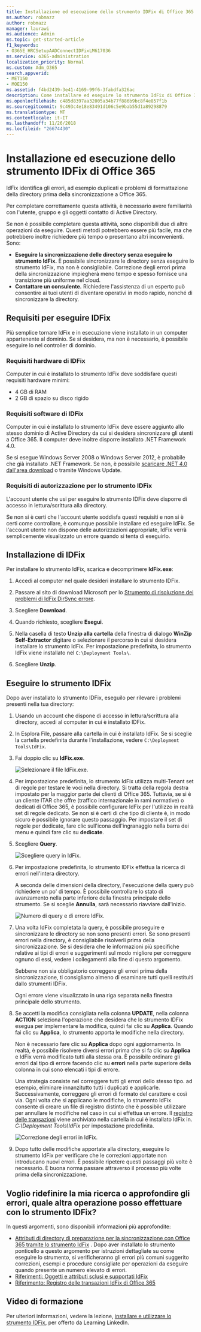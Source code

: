 ```yaml
---
title: Installazione ed esecuzione dello strumento IDFix di Office 365
ms.author: robmazz
author: robmazz
manager: laurawi
ms.audience: Admin
ms.topic: get-started-article
f1_keywords:
- O365E_HRCSetupAADConnectIDFixLM617036
ms.service: o365-administration
localization_priority: Normal
ms.custom: Adm_O365
search.appverid:
- MET150
- MOE150
ms.assetid: f4bd2439-3e41-4169-99f6-3fabdfa326ac
description: Come installare ed eseguire lo strumento IdFix di Office 365 per pulitura di active directory prima della sincronizzazione a Office 365.
ms.openlocfilehash: c485d8397aa32005a34b77f886b9bc8f4e857f1b
ms.sourcegitcommit: 9c493c4e18e83491d106c5e9bab55d1a89298879
ms.translationtype: MT
ms.contentlocale: it-IT
ms.lasthandoff: 11/26/2018
ms.locfileid: "26674430"
---
```

# <a name="install-and-run-the-office-365-idfix-tool"></a>Installazione ed esecuzione dello strumento IDFix di Office 365

IdFix identifica gli errori, ad esempio duplicati e problemi di formattazione della directory prima della sincronizzazione a Office 365. 
  
Per completare correttamente questa attività, è necessario avere familiarità con l'utente, gruppo e gli oggetti contatto di Active Directory.
  
Se non è possibile completare questa attività, sono disponibili due di altre operazioni da eseguire. Questi metodi potrebbero essere più facile, ma che potrebbero inoltre richiedere più tempo o presentano altri inconvenienti. Sono:
  
- **Eseguire la sincronizzazione delle directory senza eseguire lo strumento IdFix.** È possibile sincronizzare le directory senza eseguire lo strumento IdFix, ma non è consigliabile. Correzione degli errori prima della sincronizzazione impiegherà meno tempo e spesso fornisce una transizione più uniforme nel cloud. 
- **Contattare un consulente.** Richiedere l'assistenza di un esperto può consentire ai tuoi utenti di diventare operativi in modo rapido, nonché di sincronizzare la directory. 
    
## <a name="what-you-need-to-run-idfix"></a>Requisiti per eseguire IDFix

Più semplice tornare IdFix e in esecuzione viene installato in un computer appartenente al dominio. Se si desidera, ma non è necessario, è possibile eseguire lo nel controller di dominio.
  
### <a name="idfix-hardware-requirements"></a>Requisiti hardware di IDFix

Computer in cui è installato lo strumento IdFix deve soddisfare questi requisiti hardware minimi:
  
- 4 GB di RAM
- 2 GB di spazio su disco rigido
    
### <a name="idfix-software-requirements"></a>Requisiti software di IDFix

Computer in cui è installato lo strumento IdFix deve essere aggiunto allo stesso dominio di Active Directory da cui si desidera sincronizzare gli utenti a Office 365. Il computer deve inoltre disporre installato .NET Framework 4.0. 
  
Se si esegue Windows Server 2008 o Windows Server 2012, è probabile che già installato .NET Framework. Se non, è possibile [scaricare .NET 4.0 dall'area download](https://go.microsoft.com/fwlink/p/?LinkId=400475) o tramite Windows Update. 
  
### <a name="idfix-permissions-requirements"></a>Requisiti di autorizzazione per lo strumento IDFix

L'account utente che usi per eseguire lo strumento IDFix deve disporre di accesso in lettura/scrittura alla directory.
  
Se non si è certi che l'account utente soddisfa questi requisiti e non si è certi come controllare, è comunque possibile installare ed eseguire IdFix. Se l'account utente non dispone delle autorizzazioni appropriate, IdFix verrà semplicemente visualizzato un errore quando si tenta di eseguirlo.
  
## <a name="install-idfix"></a>Installazione di IDFix

Per installare lo strumento IdFix, scarica e decomprimere **IdFix.exe**: 
  
1. Accedi al computer nel quale desideri installare lo strumento IDFix.
    
2. Passare al sito di download Microsoft per lo [Strumento di risoluzione dei problemi di IdFix DirSync errore](https://go.microsoft.com/fwlink/?linkid=867219).
    
3. Scegliere **Download**.
    
4. Quando richiesto, scegliere **Esegui**.
    
5. Nella casella di testo **Unzip alla cartella** della finestra di dialogo **WinZip Self-Extractor** digitare o selezionare il percorso in cui si desidera installare lo strumento IdFix. Per impostazione predefinita, lo strumento IdFix viene installato nel `C:\Deployment Tools\`. 
    
6. Scegliere **Unzip**.
    
## <a name="run-the-idfix-tool"></a>Eseguire lo strumento IDFix

Dopo aver installato lo strumento IDFix, eseguilo per rilevare i problemi presenti nella tua directory:
  
1. Usando un account che dispone di accesso in lettura/scrittura alla directory, accedi al computer in cui è installato IDFix.
    
2. In Esplora File, passare alla cartella in cui è installato IdFix. Se si sceglie la cartella predefinita durante l'installazione, vedere `C:\Deployment Tools\IdFix`.
    
3. Fai doppio clic su **IdFix.exe**. 
    
    ![Selezionare il file IdFix.exe.](media/a9387bbc-991f-41c2-a500-45e3ce574285.JPG)
  
4. Per impostazione predefinita, lo strumento IdFix utilizza multi-Tenant set di regole per testare le voci nella directory. Si tratta della regola destra impostato per la maggior parte dei clienti di Office 365. Tuttavia, se si è un cliente ITAR che offre (traffico internazionale in rami normative) o dedicati di Office 365, è possibile configurare IdFix per l'utilizzo in realtà set di regole dedicato. Se non si è certi di che tipo di cliente è, in modo sicuro è possibile ignorare questo passaggio. Per impostare il set di regole per dedicate, fare clic sull'icona dell'ingranaggio nella barra dei menu e quindi fare clic su **dedicate**.
    
5. Scegliere **Query**.
    
    ![Scegliere query in IdFix.](media/a07a7aa7-d0ac-4817-8757-946019813a57.JPG)
  
6. Per impostazione predefinita, lo strumento IDFix effettua la ricerca di errori nell'intera directory.
    
    A seconda delle dimensioni della directory, l'esecuzione della query può richiedere un po' di tempo. È possibile controllare lo stato di avanzamento nella parte inferiore della finestra principale dello strumento. Se si sceglie **Annulla**, sarà necessario riavviare dall'inizio.
    
    ![Numero di query e di errore IdFix.](media/da0198a0-7d4d-4afe-a256-e82f1330ada5.JPG)
  
7. Una volta IdFix completata la query, è possibile proseguire e sincronizzare le directory se non sono presenti errori. Se sono presenti errori nella directory, è consigliabile risolverli prima della sincronizzazione. Se si desidera che le informazioni più specifiche relative ai tipi di errori e suggerimenti sul modo migliore per correggere ognuno di essi, vedere i collegamenti alla fine di questo argomento. 
    
    Sebbene non sia obbligatorio correggere gli errori prima della sincronizzazione, ti consigliamo almeno di esaminare tutti quelli restituiti dallo strumenti IDFix.
    
    Ogni errore viene visualizzato in una riga separata nella finestra principale dello strumento. 
    
8. Se accetti la modifica consigliata nella colonna **UPDATE**, nella colonna **ACTION** seleziona l'operazione che desidera che lo strumento IDFix esegua per implementare la modifica, quindi fai clic su **Applica**. Quando fai clic su **Applica**, lo strumento apporta le modifiche nella directory.
    
    Non è necessario fare clic su **Applica** dopo ogni aggiornamento. In realtà, è possibile risolvere diversi errori prima che si fa clic su **Applica** e IdFix verrà modificato tutti alla stessa ora. È possibile ordinare gli errori dal tipo di errore facendo clic su **errori** nella parte superiore della colonna in cui sono elencati i tipi di errore. 
    
    Una strategia consiste nel correggere tutti gli errori dello stesso tipo. ad esempio, eliminare innanzitutto tutti i duplicati e applicarle. Successivamente, correggere gli errori di formato del carattere e così via. Ogni volta che si applicano le modifiche, lo strumento IdFix consente di creare un file di registro distinto che è possibile utilizzare per annullare le modifiche nel caso in cui si effettua un errore. Il [registro delle transazioni](idfix-transaction-log.md) viene archiviato nella cartella in cui è installato IdFix in.  _C:\Deployment Tools\IdFix_ per impostazione predefinita. 
    
    ![Correzione degli errori in IdFix.](media/5f051070-652c-4be7-98bf-312295e32371.png)
  
9. Dopo tutto delle modifiche apportate alla directory, eseguire lo strumento IdFix per verificare che le correzioni apportate non introducano nuovi errori. È possibile ripetere questi passaggi più volte è necessario. È buona norma passare attraverso il processo più volte prima della sincronizzazione.
    
## <a name="i-want-to-refine-my-search-or-dig-deeper-into-the-errors-what-else-can-i-do-with-idfix"></a>Voglio ridefinire la mia ricerca o approfondire gli errori, quale altra operazione posso effettuare con lo strumento IDFix?

In questi argomenti, sono disponibili informazioni più approfondite:
  
- [Attributi di directory di preparazione per la sincronizzazione con Office 365 tramite lo strumento IdFix](prepare-directory-attributes-for-synch-with-idfix.md) . Dopo aver installato lo strumento ponticello a questo argomento per istruzioni dettagliate su come eseguire lo strumento, si verificheranno gli errori più comuni suggerito correzioni, esempi e procedure consigliate per operazioni da eseguire quando presente un numero elevato di errori. 
- [Riferimenti: Oggetti e attributi sclusi e supportati IdFix](idfix-excluded-and-supported-objects-and-attributes.md)  
- [Riferimento: Registro delle transazioni IdFix di Office 365](idfix-transaction-log.md)
    
## <a name="video-training"></a>Video di formazione

Per ulteriori informazioni, vedere la lezione, [installare e utilizzare lo strumento IDFix](https://support.office.com/article/install-and-use-the-idfix-tool-4d81d73c-f172-4fd5-8542-f601c0c96aa9?ui=en-US&rs=en-US&ad=US), per offerto da Learning LinkedIn.
  

